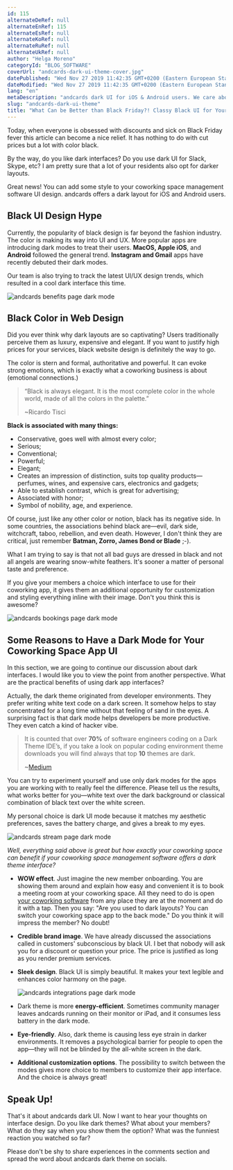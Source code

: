 ```yaml
---
id: 115
alternateDeRef: null
alternateEnRef: 115
alternateEsRef: null
alternateKoRef: null
alternateRuRef: null
alternateUkRef: null
author: "Helga Moreno"
categoryId: "BLOG_SOFTWARE"
coverUrl: "andcards-dark-ui-theme-cover.jpg"
datePublished: "Wed Nov 27 2019 11:42:35 GMT+0200 (Eastern European Standard Time)"
dateModified: "Wed Nov 27 2019 11:42:35 GMT+0200 (Eastern European Standard Time)"
lang: "en"
metaDescription: "andcards dark UI for iOS & Android users. We care about your brand image and members' happiness. Know why having dark theme for coworking app is beneficial."
slug: "andcards-dark-ui-theme"
title: "What Can be Better than Black Friday?! Classy Black UI for Your Coworking Space Management App!"
---
```


Today, when everyone is obsessed with discounts and sick on Black Friday fever this article can become a nice relief. It has nothing to do with cut prices but a lot with color black.

By the way, do you like dark interfaces? Do you use dark UI for Slack, Skype, etc? I am pretty sure that a lot of your residents also opt for darker layouts.

Great news! You can add some style to your coworking space management software UI design. andcards offers a dark layout for iOS and Android users.

## Black UI Design Hype

Currently, the popularity of black design is far beyond the fashion industry. The color is making its way into UI and UX. More popular apps are introducing dark modes to treat their users. **MacOS, Apple iOS**, and **Android** followed the general trend. **Instagram and Gmail** apps have recently debuted their dark modes.

Our team is also trying to track the latest UI/UX design trends, which resulted in a cool dark interface this time.

![andcards benefits page dark mode](https://d7ccq1i35b0cj.cloudfront.net/andcards-benefits-main-dark-en-1920-1200.png|height=1200,width=1920)

## Black Color in Web Design

Did you ever think why dark layouts are so captivating? Users traditionally perceive them as luxury, expensive and elegant. If you want to justify high prices for your services, black website design is definitely the way to go.

The color is stern and formal, authoritative and powerful. It can evoke strong emotions, which is exactly what a coworking business is about (emotional connections.)

> “Black is always elegant. It is the most complete color in the whole world, made of all the colors in the palette.” 
>
> ~Ricardo Tisci

**Black is associated with many things:** 

- Conservative, goes well with almost every color;
- Serious;
- Conventional;
- Powerful;
- Elegant;
- Creates an impression of distinction, suits top quality products—perfumes, wines, and expensive cars, electronics and gadgets;
- Able to establish contrast, which is great for advertising;
- Associated with honor;
- Symbol of nobility, age, and experience.

Of course, just like any other color or notion, black has its negative side. In some countries, the associations behind black are—evil, dark side, witchcraft, taboo, rebellion, and even death. However, I don't think they are critical, just remember **Batman, Zorro, James Bond or Blade** ;-). 

What I am trying to say is that not all bad guys are dressed in black and not all angels are wearing snow-white feathers. It's sooner a matter of personal taste and preference.  

If you give your members a choice which interface to use for their coworking app, it gives them an additional opportunity for customization and styling everything inline with their image. Don't you think this is awesome? 

![andcards bookings page dark mode](https://d7ccq1i35b0cj.cloudfront.net/andcards-bookings-main-dark-en-1920-1200.png|height=1200,width=1920)

## Some Reasons to Have a Dark Mode for Your Coworking Space App UI 

In this section, we are going to continue our discussion about dark interfaces. I would like you to view the point from another perspective. What are the practical benefits of using dark app interfaces?

Actually, the dark theme originated from developer environments. They prefer writing white text code on a dark screen. It somehow helps to stay concentrated for a long time without that feeling of sand in the eyes. A surprising fact is that dark mode helps developers be more productive. They even catch a kind of hacker vibe. 

> It is counted that over **70%** of software engineers coding on a Dark Theme IDE’s, if you take a look on popular coding environment theme downloads you will find always that top **10** themes are dark.
>
> ~[Medium](https://medium.com/@tigranbs/why-developers-prefer-dark-coding-themes-a00cbf9d8900)

You can try to experiment yourself and use only dark modes for the apps you are working with to really feel the difference. Please tell us the results, what works better for you—white text over the dark background or classical combination of black text over the white screen. 

My personal choice is dark UI mode because it matches my aesthetic preferences, saves the battery charge, and gives a break to my eyes.

![andcards stream page dark mode](https://d7ccq1i35b0cj.cloudfront.net/andcards-stream-main-iphone-dark-en-1242-2688.png|height=2688,width=1242)

*Well, everything said above is great but how exactly your coworking space can benefit if your coworking space management software offers a dark theme interface?*   

- **WOW effect**. Just imagine the new member onboarding. You are showing them around and explain how easy and convenient it is to book a meeting room at your coworking space. All they need to do is open [your coworking software](https://andcards.com/) from any place they are at the moment and do it with a tap. Then you say: "Are you used to dark layouts? You can switch your coworking space app to the back mode." Do you think it will impress the member? No doubt!

- **Credible brand image**. We have already discussed the associations called in customers' subconscious by black UI. I bet that nobody will ask you for a discount or question your price. The price is justified as long as you render premium services. 

- **Sleek design**. Black UI is simply beautiful. It makes your text legible and enhances color harmony on the page.

  ![andcards integrations page dark mode](https://d7ccq1i35b0cj.cloudfront.net/andcards-integrations-main-iphone-dark-en-1242-2688.png|height=2688,width=1242)

- Dark theme is more **energy-efficient**. Sometimes community manager leaves andcards running on their monitor or iPad, and it consumes less battery in the dark mode. 

- **Eye-friendly**. Also, dark theme is causing less eye strain in darker environments. It removes a psychological barrier for people to open the app—they will not be blinded by the all-white screen in the dark.

- **Additional customization options**. The possibility to switch between the modes gives more choice to members to customize their app interface. And the choice is always great!

## Speak Up!

That's it about andcards dark UI. Now I want to hear your thoughts on interface design. Do you like dark themes? What about your members? What do they say when you show them the option? What was the funniest reaction you watched so far?

Please don't be shy to share experiences in the comments section and spread the word about andcards dark theme on socials.      
